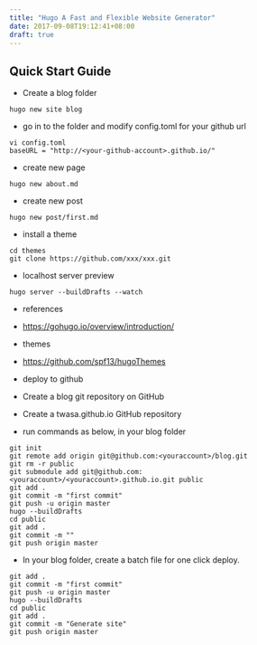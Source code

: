 ```yaml
---
title: "Hugo A Fast and Flexible Website Generator"
date: 2017-09-08T19:12:41+08:00
draft: true
---
```


## Quick Start Guide
- Create a blog folder

```
hugo new site blog
```

- go in to the folder and modify config.toml for your github url

```
vi config.toml
baseURL = "http://<your-github-account>.github.io/"
```

- create new page

```
hugo new about.md
```

- create new post

```
hugo new post/first.md
```

- install a theme

```
cd themes
git clone https://github.com/xxx/xxx.git
```

- localhost server preview

```
hugo server --buildDrafts --watch

```

- references
 - https://gohugo.io/overview/introduction/
- themes
 - https://github.com/spf13/hugoThemes

- deploy to github
 - Create a blog git repository on GitHub
 - Create a twasa.github.io GitHub repository
 - run commands as below, in your blog folder

```
git init
git remote add origin git@github.com:<youraccount>/blog.git
git rm -r public
git submodule add git@github.com:<youraccount>/<youraccount>.github.io.git public
git add .
git commit -m "first commit"
git push -u origin master
hugo --buildDrafts
cd public
git add .
git commit -m ""
git push origin master
```

- In your blog folder, create a batch file for one click deploy.

```
git add .
git commit -m "first commit"
git push -u origin master
hugo --buildDrafts
cd public
git add .
git commit -m "Generate site"
git push origin master
```